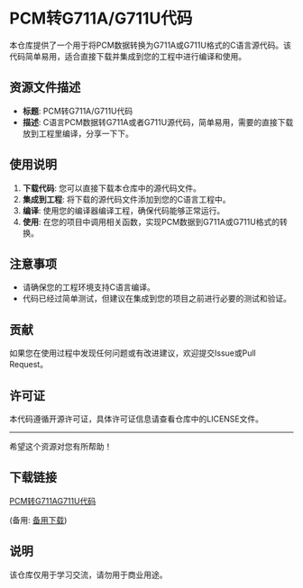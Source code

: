 # PCM转G711A/G711U代码

本仓库提供了一个用于将PCM数据转换为G711A或G711U格式的C语言源代码。该代码简单易用，适合直接下载并集成到您的工程中进行编译和使用。

## 资源文件描述

- **标题**: PCM转G711A/G711U代码
- **描述**: C语言PCM数据转G711A或者G711U源代码，简单易用，需要的直接下载放到工程里编译，分享一下下。

## 使用说明

1. **下载代码**: 您可以直接下载本仓库中的源代码文件。
2. **集成到工程**: 将下载的源代码文件添加到您的C语言工程中。
3. **编译**: 使用您的编译器编译工程，确保代码能够正常运行。
4. **使用**: 在您的项目中调用相关函数，实现PCM数据到G711A或G711U格式的转换。

## 注意事项

- 请确保您的工程环境支持C语言编译。
- 代码已经过简单测试，但建议在集成到您的项目之前进行必要的测试和验证。

## 贡献

如果您在使用过程中发现任何问题或有改进建议，欢迎提交Issue或Pull Request。

## 许可证

本代码遵循开源许可证，具体许可证信息请查看仓库中的LICENSE文件。

---

希望这个资源对您有所帮助！

## 下载链接
[PCM转G711AG711U代码](https://pan.quark.cn/s/267ed9021e06) 

(备用: [备用下载](https://pan.baidu.com/s/1QA16PmXGYncLD5gDhP2YQw?pwd=1234))

## 说明

该仓库仅用于学习交流，请勿用于商业用途。
